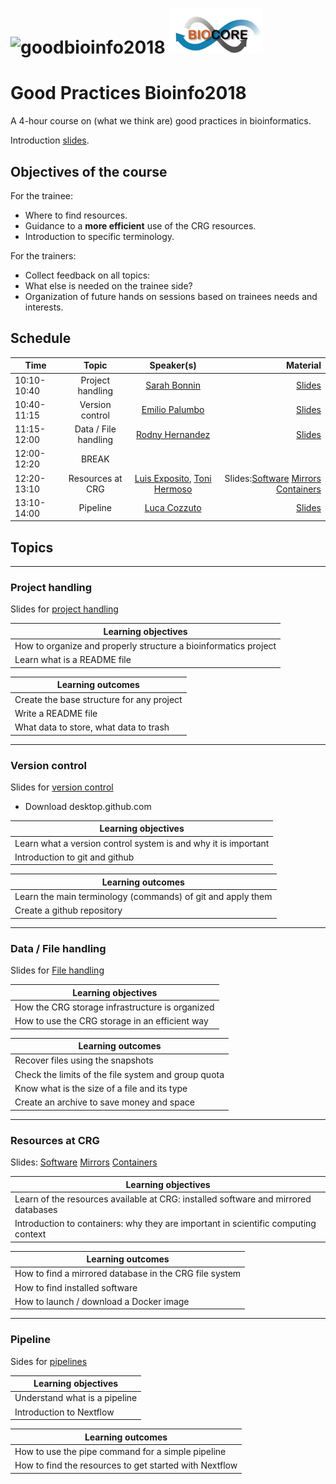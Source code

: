 # ![goodbioinfo2018](http://www.crg.eu/sites/default/files/logo_1.png) ![goodbioinfo2018](https://github.com/CRG-CNAG/BioCoreMiscOpen/blob/master/logo/biocore-logo_small.png)
# Good Practices Bioinfo2018

A 4-hour course on (what we think are) good practices in bioinformatics.

Introduction [slides](https://github.com/biocorecrg/goodbioinfo2018/blob/master/20180507_goodpractices_Intro.pdf).

## Objectives of the course

For the trainee:
* Where to find resources.
* Guidance to a **more efficient** use of the CRG resources.
* Introduction to specific terminology.

For the trainers:
* Collect feedback on all topics:
* What else is needed on the trainee side?
* Organization of future hands on sessions based on trainees needs and interests.


## Schedule

| Time        | Topic           | Speaker(s)  | Material |
| ------------- |:-------------:|:-----:|------:|
| 10:10-10:40 | Project handling | [Sarah Bonnin](mailto:sarah.bonnin@crg.eu) | [Slides](https://github.com/biocorecrg/goodbioinfo2018/blob/master/20180507_goodpractices_projecthandling.pdf) |
| 10:40-11:15      | Version control      | [Emilio Palumbo](mailto:emilio.palumbo@crg.eu) | [Slides](https://crg-cnag.github.io/good-bionfo-2018-vc/) |
| 11:15-12:00 | Data / File handling | [Rodny Hernandez](mailto:rodny.hernandez@crg.eu)| [Slides](https://github.com/biocorecrg/goodbioinfo2018/blob/master/File_handling_Good_Practice.pdf) |
| 12:00-12:20 | BREAK | | |
| 12:20-13:10 | Resources at CRG | [Luis Exposito](mailto:luis.exposito@crg.eu), [Toni Hermoso](mailto:toni.hermoso@crg.eu) | Slides:[Software](https://github.com/biocorecrg/goodbioinfo2018/blob/master/Software_in_the_cluster_Best_Practices_v2.pdf) [Mirrors](https://github.com/biocorecrg/goodbioinfo2018/blob/master/mirror-resources-crg.pdf) [Containers](https://github.com/biocorecrg/goodbioinfo2018/blob/master/basic-introduction-containers-scientific.pdf) |
| 13:10-14:00 | Pipeline | [Luca Cozzuto](mailto:luca.cozzuto@crg.eu)| [Slides](https://github.com/biocorecrg/goodbioinfo2018/blob/master/cozzuto_nextflow_good_practice.pdf)|

## Topics

---

### Project handling

Slides for [project handling](https://github.com/biocorecrg/goodbioinfo2018/blob/master/20180507_goodpractices_projecthandling.pdf)

| **Learning objectives** |
| ------------- |
| How to organize and properly structure a bioinformatics project |
| Learn what is a README file |


| **Learning outcomes** |
| ------------- |
| Create the base structure for any project |
| Write a README file |
| What data to store, what data to trash |

---

### Version control

Slides for [version control](https://crg-cnag.github.io/good-bionfo-2018-vc/)
* Download desktop.github.com

| **Learning objectives** |
| ------------- |
| Learn what a version control system is and why it is important |
| Introduction to git and github |

| **Learning outcomes** |
| ------------- |
| Learn the main terminology (commands) of git and apply them |
| Create a github repository |

---

### Data / File handling

Slides for [File handling](https://github.com/biocorecrg/goodbioinfo2018/blob/master/File_handling_Good_Practice.pdf)

| **Learning objectives** |
| ------------- |
| How the CRG storage infrastructure is organized |
| How to use the CRG storage in an efficient way |

| **Learning outcomes** |
| ------------- |
| Recover files using the snapshots |
| Check the limits of the file system and group quota |
| Know what is the size of a file and its type |
| Create an archive to save money and space |

---

### Resources at CRG

Slides: [Software](https://github.com/biocorecrg/goodbioinfo2018/blob/master/Software_in_the_cluster_Best_Practices_v2.pdf) [Mirrors](https://github.com/biocorecrg/goodbioinfo2018/blob/master/mirror-resources-crg.pdf) [Containers](https://github.com/biocorecrg/goodbioinfo2018/blob/master/basic-introduction-containers-scientific.pdf)

| **Learning objectives** |
| ------------- |
| Learn of the resources available at CRG: installed software and mirrored databases |
| Introduction to containers: why they are important in scientific computing context |

| **Learning outcomes** |
| ------------- |
| How to find a mirrored database in the CRG file system |
| How to find installed software |
| How to launch / download a Docker image |

---

### Pipeline

Sides for [pipelines](https://github.com/biocorecrg/goodbioinfo2018/blob/master/cozzuto_nextflow_good_practice.pdf)

| **Learning objectives** |
| ------------- |
| Understand what is a pipeline |
| Introduction to Nextflow |

| **Learning outcomes** |
| ------------- |
| How to use the pipe command for a simple pipeline |
| How to find the resources to get started with Nextflow |
